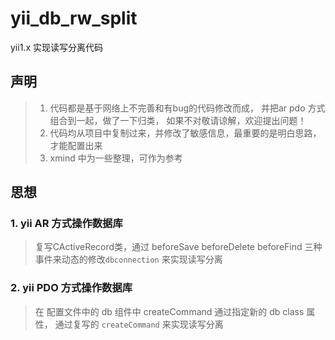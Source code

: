 # yii_db_rw_split
yii1.x 实现读写分离代码

## 声明
> 1. 代码都是基于网络上不完善和有bug的代码修改而成， 并把ar pdo 方式组合到一起，做了一下归类， 如果不对敬请谅解，欢迎提出问题！
> 2. 代码均从项目中复制过来，并修改了敏感信息，最重要的是明白思路，才能配置出来
> 3. xmind 中为一些整理，可作为参考

## 思想
### 1. yii  AR 方式操作数据库
> 复写CActiveRecord类，通过 beforeSave  beforeDelete  beforeFind  三种事件来动态的修改`dbconnection` 来实现读写分离

### 2. yii  PDO 方式操作数据库
> 在 配置文件中的 db 组件中 createCommand 通过指定新的 db class 属性， 通过复写的 `createCommand` 来实现读写分离